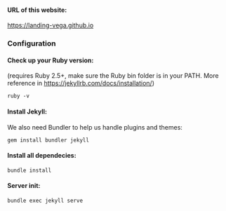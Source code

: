#### URL of this website:
https://landing-vega.github.io

### Configuration
#### Check up your Ruby version:
(requires Ruby 2.5+, make sure the Ruby bin folder is in your PATH. More reference in https://jekyllrb.com/docs/installation/)

`ruby -v`

#### Install Jekyll:
We also need Bundler to help us handle plugins and themes:

`gem install bundler jekyll`

#### Install all dependecies:
`bundle install`

#### Server init:
`bundle exec jekyll serve`

